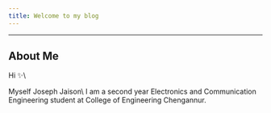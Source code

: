 ```yaml
---
title: Welcome to my blog
---
```


---
About Me
---
Hi :sparkles:\  

Myself Joseph Jaison\ 
I am a second year Electronics and Communication Engineering student at College of Engineering Chengannur.

